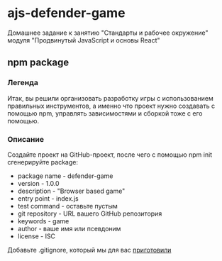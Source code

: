 # ajs-defender-game
Домашнее задание к занятию "Стандарты и рабочее окружение" модуля "Продвинутый JavaScript и основы React"

## npm package
### Легенда
Итак, вы решили организовать разработку игры с использованием правильных инструментов, а именно что проект нужно создавать с помощью npm, управлять зависимостями и сборкой тоже с его помощью.

### Описание
Создайте проект на GitHub-проект, после чего с помощью npm init сгенерируйте package:

* package name - defender-game
* version - 1.0.0
* description - "Browser based game"
* entry point - index.js
* test command - оставьте пустым
* git repository - URL вашего GitHub репозитория
* keywords - game
* author - ваше имя или псевдоним
* license - ISC

Добавьте .gitignore, который мы для вас [приготовили](https://github.com/netology-code/ajs-homeworks/blob/master/.gitignore.)
